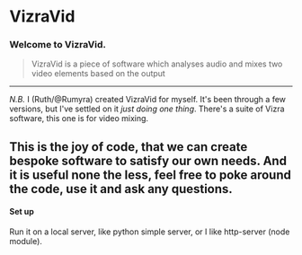 # VizraVid

### Welcome to VizraVid.

>VizraVid is a piece of software which analyses audio and mixes two video elements based on the output

---
*N.B.* I (Ruth/@Rumyra) created VizraVid for myself. It's been through a few versions, but I've settled on it _just doing one thing_. There's a suite of Vizra software, this one is for video mixing.

This is the joy of code, that we can create bespoke software to satisfy our own needs. And it is useful none the less, feel free to poke around the code, use it and ask any questions.
---

#### Set up

Run it on a local server, like python simple server, or I like http-server (node module).

